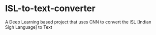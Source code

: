 # ISL-to-text-converter
A Deep Learning based project that uses CNN  to convert the ISL [Indian Sigh Language] to Text
